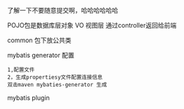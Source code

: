 了解一下不要随意提交啊，哈哈哈哈哈哈


POJO包是数据库层对象
VO 视图层  通过controller返回给前端

common 包下放公共类


mybatis generator 配置

    1,配置文件
    2，生成propertiesy文件配置连接信息
    双击maven mybaties-generator 生成
mybatis plugin

    

